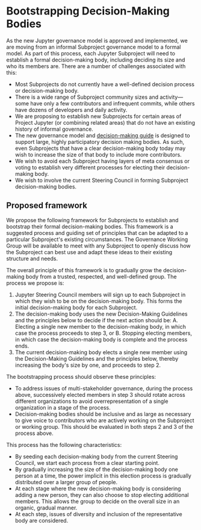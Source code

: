 # Bootstrapping Decision-Making Bodies

As the new Jupyter governance model is approved and implemented, we are moving from an informal Subproject governance model to a formal model. As part of this process, each Jupyter Subproject will need to establish a formal decision-making body, including deciding its size and who its members are. There are a number of challenges associated with this:

- Most Subprojects do not currently have a well-defined decision process or decision-making body.
- There is a wide range of Subproject community sizes and activity&mdash;some have only a few contributors and infrequent commits, while others have dozens of developers and daily activity.
- We are proposing to establish new Subprojects for certain areas of Project Jupyter (or combining related areas) that do not have an existing history of informal governance.
- The new governance model and [decision-making guide](decision_making.md) is designed to support large, highly participatory decision making bodies. As such, even Subprojects that have a clear decision-making body today may wish to increase the size of that body to include more contributors.
- We wish to avoid each Subproject having layers of meta consensus or voting to establish very different processes for electing their decision-making body.
- We wish to involve the current Steering Council in forming Subproject decision-making bodies.

## Proposed framework

We propose the following framework for Subprojects to establish and bootstrap their formal decision-making bodies. This framework is a suggested process and guiding set of principles that can be adapted to a particular Subproject's existing circumstances. The Governance Working Group will be available to meet with any Subproject to openly discuss how the Subproject can best use and adapt these ideas to their existing structure and needs.

The overall principle of this framework is to gradually grow the decision-making body from a trusted, respected, and well-defined group. The process we propose is:


1. Jupyter Steering Council members will sign up to each Subproject in which they wish to be on the decision-making body. This forms the initial decision-making body for each Subproject.
2. The decision-making body uses the new Decision-Making Guidelines and the principles below to decide if the next action should be:
   A. Electing a single new member to the decision-making body, in which case the process proceeds to step 3, or
   B. Stopping electing members, in which case the decision-making body is complete and the process ends.
3. The current decision-making body elects a single new member using the Decision-Making Guidelines and the principles below, thereby increasing the body's size by one, and proceeds to step 2.

The bootstrapping process should observe these principles:
- To address issues of multi-stakeholder governance, during the process above, successively elected members in step 3 should rotate across different organizations to avoid overrepresentation of a single organization in a stage of the process.
- Decision-making bodies should be inclusive and as large as necessary to give voice to contributors who are actively working on the Subproject or working group. This should be evaluated in both steps 2 and 3 of the process above.

This process has the following characteristics:

- By seeding each decision-making body from the current Steering Council, we start each process from a clear starting point.
- By gradually increasing the size of the decision-making body one person at a time, the power implicit in this election process is gradually distributed over a larger group of people.
- At each stage where the new decision-making body is considering adding a new person, they can also choose to stop electing additional members. This allows the group to decide on the overall size in an organic, gradual manner.
- At each step, issues of diversity and inclusion of the representative body are considered.
